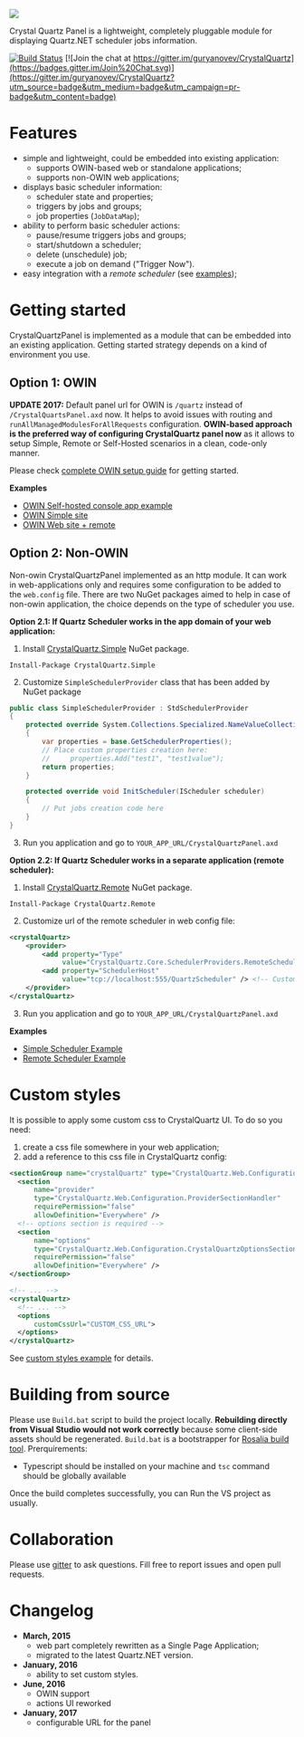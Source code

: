 ![](http://guryanovev.github.io/CrystalQuartz/demo_v42.png)

Crystal Quartz Panel is a lightweight, completely pluggable module for displaying Quartz.NET scheduler jobs information.

[![Build Status](https://travis-ci.org/guryanovev/CrystalQuartz.svg?branch=master)](https://travis-ci.org/guryanovev/CrystalQuartz)
[![Join the chat at https://gitter.im/guryanovev/CrystalQuartz](https://badges.gitter.im/Join%20Chat.svg)](https://gitter.im/guryanovev/CrystalQuartz?utm_source=badge&utm_medium=badge&utm_campaign=pr-badge&utm_content=badge)

# Features #

  * simple and lightweight, could be embedded into existing application:
    * supports OWIN-based web or standalone applications;
    * supports non-OWIN web applications;
  * displays basic scheduler information:
    * scheduler state and properties;
    * triggers by jobs and groups;
    * job properties (`JobDataMap`);
  * ability to perform basic scheduler actions:
    * pause/resume triggers jobs and groups;
    * start/shutdown a scheduler;
    * delete (unschedule) job;
    * execute a job on demand ("Trigger Now").
  * easy integration with a *remote scheduler* (see [examples](https://github.com/guryanovev/CrystalQuartz/tree/master/examples));

# Getting started #

CrystalQuartzPanel is implemented as a module that can be embedded into an existing application. Getting started strategy depends on a kind of environment you use.

## Option 1: OWIN ##

**UPDATE 2017:** Default panel url for OWIN is `/quartz` instead of `/CrystalQuartsPanel.axd` now. It helps to avoid issues with routing and `runAllManagedModulesForAllRequests` configuration. **OWIN-based approach is the preferred way of configuring CrystalQuartz panel now** as it allows to setup Simple, Remote or Self-Hosted scenarios in a clean, code-only manner.

Please check [complete OWIN setup guide](//github.com/guryanovev/CrystalQuartz/wiki/CrystalQuartz-OWIN-Configuration) for getting started.
  
**Examples**
- [OWIN Self-hosted console app example](//github.com/guryanovev/CrystalQuartz/tree/master/examples/01_Owin_SelfHosted)
- [OWIN Simple site](//github.com/guryanovev/CrystalQuartz/tree/master/examples/02_Owin_Web_Simple)
- [OWIN Web site + remote](//github.com/guryanovev/CrystalQuartz/tree/master/examples/03_Owin_Web_Remote)
                                         
## Option 2: Non-OWIN ##

Non-owin CrystalQuartzPanel implemented as an http module. It can work in web-applications only and requires some configuration to be added to the `web.config` file. There are two NuGet packages aimed to help in case of non-owin application, the choice depends on the type of scheduler you use.

**Option 2.1: If Quartz Scheduler works in the app domain of your web application:**

  1. Install [CrystalQuartz.Simple](http://nuget.org/List/Packages/CrystalQuartz.Simple) NuGet package.

  ```Install-Package CrystalQuartz.Simple```

  2. Customize `SimpleSchedulerProvider` class that has been added by NuGet package
  
  ```C#
  public class SimpleSchedulerProvider : StdSchedulerProvider
  {
      protected override System.Collections.Specialized.NameValueCollection GetSchedulerProperties()
      {
          var properties = base.GetSchedulerProperties();
          // Place custom properties creation here:
          //     properties.Add("test1", "test1value");
          return properties;
      }

      protected override void InitScheduler(IScheduler scheduler)
      {
          // Put jobs creation code here
      }
  }
  ```
  3. Run you application and go to `YOUR_APP_URL/CrystalQuartzPanel.axd`
 
**Option 2.2: If Quartz Scheduler works in a separate application (remote scheduler):**

  1. Install [CrystalQuartz.Remote](http://nuget.org/List/Packages/CrystalQuartz.Remote) NuGet package.
  
  ```Install-Package CrystalQuartz.Remote```
 
  2. Customize url of the remote scheduler in web config file:
 
  ```XML
  <crystalQuartz>
      <provider>
          <add property="Type" 
               value="CrystalQuartz.Core.SchedulerProviders.RemoteSchedulerProvider, CrystalQuartz.Core" />
          <add property="SchedulerHost" 
               value="tcp://localhost:555/QuartzScheduler" /> <!-- Customize URL here -->
      </provider>
  </crystalQuartz>
  ```
  3. Run you application and go to `YOUR_APP_URL/CrystalQuartzPanel.axd`

**Examples**
- [Simple Scheduler Example](https://github.com/guryanovev/CrystalQuartz/tree/owin/examples/04_SystemWeb_Simple)
- [Remote Scheduler Example](https://github.com/guryanovev/CrystalQuartz/tree/owin/examples/05_SystemWeb_Remote)

# Custom styles #

It is possible to apply some custom css to CrystalQuartz UI. To do so you need:

1. create a css file somewhere in your web application;
2. add a reference to this css file in CrystalQuartz config:
 
  ```xml
  <sectionGroup name="crystalQuartz" type="CrystalQuartz.Web.Configuration.CrystalQuartzConfigurationGroup">
    <section 
        name="provider" 
        type="CrystalQuartz.Web.Configuration.ProviderSectionHandler" 
        requirePermission="false" 
        allowDefinition="Everywhere" />
    <!-- options section is required -->
    <section 
        name="options" 
        type="CrystalQuartz.Web.Configuration.CrystalQuartzOptionsSection" 
        requirePermission="false" 
        allowDefinition="Everywhere" />
  </sectionGroup>

  <!-- ... -->
  <crystalQuartz>
    <!-- ... -->
    <options
        customCssUrl="CUSTOM_CSS_URL">
    </options>
  </crystalQuartz>
  ```

See [custom styles example](//github.com/guryanovev/CrystalQuartz/tree/master/examples/06_CustomStyles) for details.

# Building from source #

Please use `Build.bat` script to build the project locally. **Rebuilding directly from Visual Studio would not work correctly** because some client-side assets should be regenerated. `Build.bat` is a bootstrapper for [Rosalia build tool](https://github.com/rosaliafx/Rosalia). Prerquirements:

* Typescript should be installed on your machine and `tsc` command should be globally available 

Once the build completes successfully, you can Run the VS project as usually.

# Collaboration #

Please use [gitter](https://gitter.im/guryanovev/CrystalQuartz?utm_source=badge&utm_medium=badge&utm_campaign=pr-badge&utm_content=badge) to ask questions. Fill free to report issues and open pull requests.

# Changelog #

 * **March, 2015**
   * web part completely rewritten as a Single Page Application;
   * migrated to the latest Quartz.NET version.
 * **January, 2016**
   * ability to set custom styles.
 * **June, 2016**
   * OWIN support
   * actions UI reworked
 * **January, 2017**
   * configurable URL for the panel




